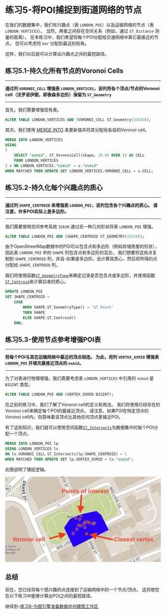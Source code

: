 # 练习5-将POI捕捉到街道网络的节点

在我们的数据集中，我们有兴趣点（表 `LONDON_POI`）以及运输网络的节点（表 `LONDON_VERTICES`）。 当然，两者之间存在空间关系（例如，通过 `ST_Distance` 测量的距离）。 在本练习中，我们希望将每个POI分配给交通网络中离它最接近的节点。 您可以考虑将 `bar` 分配到最近的街角。


这样，我们以后就可以计算出兴趣点之间的最短路径。

## 练习5.1-持久化所有节点的Voronoi Cells

---
**通过列 `VORONOI_CELL` 增强表 `LONDON_VERTICES`，该列将各个顶点/节点的Voronoi cell（沃罗诺伊图，即泰森多边形）保留为 `ST_Geometry`**

---

首先，我们需要增强现有表。

```sql
ALTER TABLE LONDON_VERTICES ADD (VORONOI_CELL ST_Geometry(32630));
```

其次，我们使用 [MERGE INTO](https://help.sap.com/viewer/c1d3f60099654ecfb3fe36ac93c121bb/2020_03_QRC/en-US/3226201f95764a57810dd256c9524d56.html) 来更新值并将其分配给各自的Voronoi cell。

```sql
MERGE INTO LONDON_VERTICES
USING
(
	SELECT "osmid", ST_VoronoiCell(shape, 10.0) OVER () AS CELL
	FROM LONDON_VERTICES
) v ON LONDON_VERTICES."osmid" = v."osmid"
WHEN MATCHED THEN UPDATE SET LONDON_VERTICES.VORONOI_CELL = v.CELL;
```

## 练习5.2-持久化每个兴趣点的质心

---
**通过列 `SHAPE_CENTROID` 来增强表 `LONDON_POI`，该列包含各个兴趣点的质心。 请注意，许多POI实际上是多边形。**

---

我们需要使用空间参考系统 `32630` 通过另一种几何形状将表 `LONDON_POI` 增强。

```sql
ALTER TABLE LONDON_POI ADD (SHAPE_CENTROID ST_GEOMETRY(32630));
```

由于OpenStreetMap数据中的POI可以包含点和多边形（例如存储房屋的形状），因此表 `LONDON_POI` 中的 `SHAPE` 列包含点和多边形的混合。 我们想要将这些点复制到 `SHAPE_CENTROID` 列，并且-如果是多边形，会计算其质心，然后将所得的点分配给 `SHAPE_CENTROID` 列。

我们将使用函数[`ST_GeometryType`](https://help.sap.com/viewer/bc9e455fe75541b8a248b4c09b086cf5/2020_03_QRC/en-US/7a190326787c10148831cde7ab32410d.html)来确定记录是否包含点或多边形，并使用函数[`ST_Centroid`](https://help.sap.com/viewer/bc9e455fe75541b8a248b4c09b086cf5/2020_03_QRC/en-US/7a2b9111787c1014926c93c8506930b1.html)来计算后者的质心。

```sql
UPDATE LONDON_POI 
SET SHAPE_CENTROID = 
    CASE 
        WHEN SHAPE.ST_GeometryType() = 'ST_Point' 
        THEN SHAPE 
        ELSE SHAPE.ST_Centroid() 
    END;
```

## 练习5.3-使用节点参考增强POI表

---
**将每个POI与其在运输网络中最近的顶点相连。 为此，用列 `VERTEX_OSMID` 增强表 `LONDON_POI` 并填充最接近顶点的 `osmid`。**

---

为了对表进行物理增强，我们需要考虑表 `LONDON_VERTICES` 中引用的 `osmid` 是 `BIGINT` 类型。

```sql
ALTER TABLE LONDON_POI ADD (VERTEX_OSMID BIGINT);
```

在之前的练习中，我们了解了Voronoi cell的定义和用法。 我们将使用已经存在的Voronoi cell来确定每个POI的最接近顶点。 请注意，如果POI在特定顶点的Voronoi cell内，则意味着该顶点比其他任何顶点更接近POI。

有了这些知识，我们就可以使用空间函数[`ST_Intersects`](https://help.sap.com/viewer/bc9e455fe75541b8a248b4c09b086cf5/2020_03_QRC/en-US/7a19e197787c1014a13087ee8f970cce.html)为数据集中的每个POI分配一个顶点。

```sql
MERGE INTO LONDON_POI lp
USING LONDON_VERTICES lv
ON lv.VORONOI_CELL.ST_Intersects(lp.SHAPE_CENTROID) = 1
WHEN MATCHED THEN UPDATE SET lp.VERTEX_OSMID = lv."osmid"; 
```

此图说明了捕捉逻辑。

![](images/poi_snapping.png)

## 总结

现在，您已经将每个感兴趣的点连接到了运输网络中的一个节点/顶点。 这将使您在以下练习中能够计算出POI之间的最短路径。

继续到-[练习6-为图引擎准备数据并创建图工作区](../ex6/README.md)
